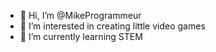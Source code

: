- 👋 Hi, I’m @MikeProgrammeur
- 👀 I’m interested in creating little video games
- 🌱 I’m currently learning STEM

<!---
MikeProgrammeur/MikeProgrammeur is a ✨ special ✨ repository because its `README.md` (this file) appears on your GitHub profile.
You can click the Preview link to take a look at your changes.
--->
